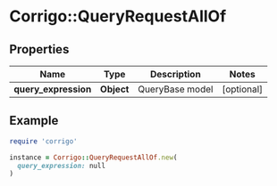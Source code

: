 # Corrigo::QueryRequestAllOf

## Properties

| Name | Type | Description | Notes |
| ---- | ---- | ----------- | ----- |
| **query_expression** | **Object** | QueryBase model | [optional] |

## Example

```ruby
require 'corrigo'

instance = Corrigo::QueryRequestAllOf.new(
  query_expression: null
)
```

